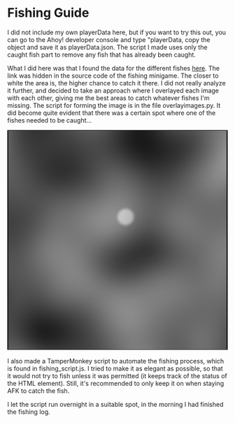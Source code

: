 # Fishing Guide
I did not include my own playerData here, but if you want to try this out,
you can go to the Ahoy! developer console and type "playerData, copy the object
and save it as playerData.json. The script I made uses only the caught fish 
part to remove any fish that has already been caught.

What I did here was that I found the data for the different fishes 
[here](https://2023.holidayhackchallenge.com/sea/fishdensityref.html).
The link was hidden in the source code of the fishing minigame.
The closer to white the area is, the higher chance to catch it there. 
I did not really analyze it further, and decided to take an approach where 
I overlayed each image with each other, giving me the best areas to catch
whatever fishes I'm missing. The script for forming the image is in the file
overlayimages.py. It did become quite evident that there was a certain spot
where one of the fishes needed to be caught...

![example of the overlayed images](../images/fish_example.png)

I also made a TamperMonkey script to automate the fishing process, which is
found in fishing_script.js. I tried to make it as elegant as possible, so that
it would not try to fish unless it was permitted (it keeps track of the status
of the HTML element). Still, it's recommended to only keep it on when staying
AFK to catch the fish.

I let the script run overnight in a suitable spot, in the morning I had 
finished the fishing log.